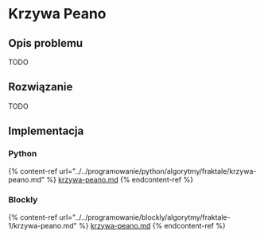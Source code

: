 # Krzywa Peano

## Opis problemu

TODO

## Rozwiązanie 

TODO

## Implementacja

### Python

{% content-ref url="../../programowanie/python/algorytmy/fraktale/krzywa-peano.md" %}
[krzywa-peano.md](../../programowanie/python/algorytmy/fraktale/krzywa-peano.md)
{% endcontent-ref %}

### Blockly

{% content-ref url="../../programowanie/blockly/algorytmy/fraktale-1/krzywa-peano.md" %}
[krzywa-peano.md](../../programowanie/blockly/algorytmy/fraktale-1/krzywa-peano.md)
{% endcontent-ref %}
